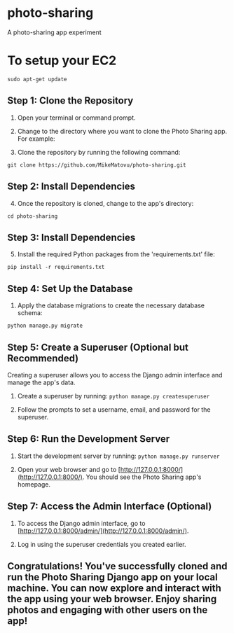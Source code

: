 # photo-sharing
A photo-sharing app experiment

# To setup your EC2
```sudo apt-get update```

## Step 1: Clone the Repository

1. Open your terminal or command prompt.

2. Change to the directory where you want to clone the Photo Sharing app. For example:

3. Clone the repository by running the following command:

```git clone https://github.com/MikeMatovu/photo-sharing.git```

## Step 2: Install Dependencies
4. Once the repository is cloned, change to the app's directory:

```cd photo-sharing```

## Step 3: Install Dependencies

5. Install the required Python packages from the 'requirements.txt' file:

```pip install -r requirements.txt```

## Step 4: Set Up the Database

1. Apply the database migrations to create the necessary database schema:

```python manage.py migrate```


## Step 5: Create a Superuser (Optional but Recommended)

Creating a superuser allows you to access the Django admin interface and manage the app's data.

1. Create a superuser by running:
```python manage.py createsuperuser```


2. Follow the prompts to set a username, email, and password for the superuser.

## Step 6: Run the Development Server

1. Start the development server by running:
```python manage.py runserver```


2. Open your web browser and go to [http://127.0.0.1:8000/](http://127.0.0.1:8000/). You should see the Photo Sharing app's homepage.

## Step 7: Access the Admin Interface (Optional)

1. To access the Django admin interface, go to [http://127.0.0.1:8000/admin/](http://127.0.0.1:8000/admin/).

2. Log in using the superuser credentials you created earlier.

## Congratulations! You've successfully cloned and run the Photo Sharing Django app on your local machine. You can now explore and interact with the app using your web browser. Enjoy sharing photos and engaging with other users on the app!


